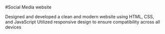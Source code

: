 #Social Media website

Designed and developed a clean and modern website using HTML, CSS, and JavaScript
Utilized responsive design to ensure compatibility across all devices
